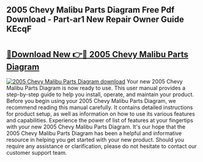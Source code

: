 ## 2005 Chevy Malibu Parts Diagram Free Pdf Download - Part-ar1 New Repair Owner Guide KEcqF

# <h2><a href="http://dflcft.blite.top/?on=2005+Chevy+Malibu+Parts+Diagram">🔗Download New 👉🔴 2005 Chevy Malibu Parts Diagram</a></h2>

[![2005 Chevy Malibu Parts Diagram download](https://i.imgur.com/lujVjoI.png)](http://dflcft.blite.top/?on=2005+Chevy+Malibu+Parts+Diagram)
Your new 2005 Chevy Malibu Parts Diagram is now ready to use. This user manual provides a step-by-step guide to help you install, operate, and maintain your product. Before you begin using your 2005 Chevy Malibu Parts Diagram, we recommend reading this manual carefully. It contains detailed instructions for product setup, as well as information on how to use its various features and capabilities. Experience the power of list of features at your fingertips with your new 2005 Chevy Malibu Parts Diagram. It's our hope that the 2005 Chevy Malibu Parts Diagram has been a helpful and informative resource in helping you get started with your new product. Should you require any assistance or clarification, please do not hesitate to contact our customer support team.

